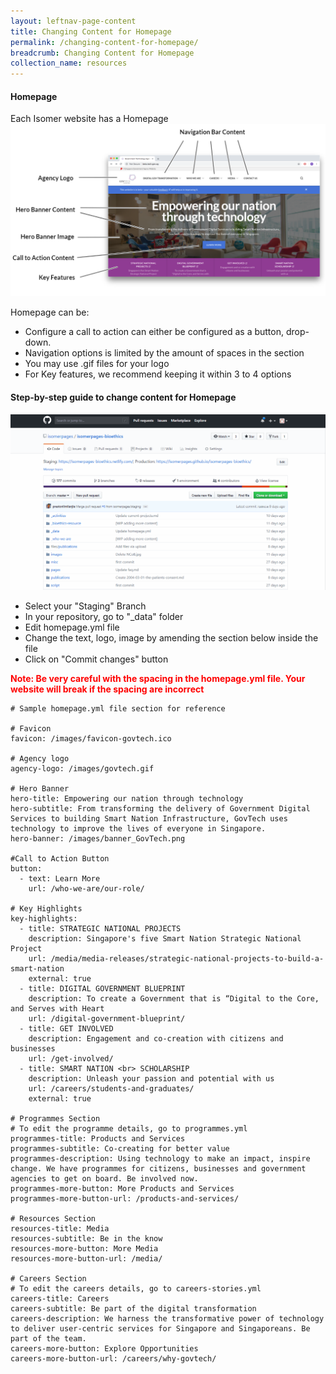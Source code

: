 ```yaml
---
layout: leftnav-page-content
title: Changing Content for Homepage 
permalink: /changing-content-for-homepage/
breadcrumb: Changing Content for Homepage 
collection_name: resources
---
```

#### **Homepage**
Each Isomer website has a Homepage
![Homepage](/images/resources/homepage.png)

Homepage can be:
- Configure a call to action can either be configured as a button, drop-down.
- Navigation options is limited by the amount of spaces in the section
- You may use .gif files for your logo
- For Key features, we recommend keeping it within 3 to 4 options


#### **Step-by-step guide to change content for Homepage**
![Changing Content of Your Homepage](/images/resources/changing-content-of-your-homepage.gif)

* Select your "Staging" Branch
* In your repository, go to "_data" folder
* Edit homepage.yml file
* Change the text, logo, image by amending the section below inside the file
* Click on "Commit changes" button

<font color="red"><b>Note: Be very careful with the spacing in the homepage.yml file. Your website will break if the spacing are incorrect</b></font>
```
# Sample homepage.yml file section for reference

# Favicon
favicon: /images/favicon-govtech.ico

# Agency logo
agency-logo: /images/govtech.gif

# Hero Banner
hero-title: Empowering our nation through technology
hero-subtitle: From transforming the delivery of Government Digital Services to building Smart Nation Infrastructure, GovTech uses technology to improve the lives of everyone in Singapore.
hero-banner: /images/banner_GovTech.png

#Call to Action Button
button:
  - text: Learn More
    url: /who-we-are/our-role/

# Key Highlights
key-highlights:
  - title: STRATEGIC NATIONAL PROJECTS
    description: Singapore's five Smart Nation Strategic National Project
    url: /media/media-releases/strategic-national-projects-to-build-a-smart-nation
    external: true
  - title: DIGITAL GOVERNMENT BLUEPRINT
    description: To create a Government that is “Digital to the Core, and Serves with Heart
    url: /digital-government-blueprint/
  - title: GET INVOLVED
    description: Engagement and co-creation with citizens and businesses
    url: /get-involved/
  - title: SMART NATION <br> SCHOLARSHIP
    description: Unleash your passion and potential with us
    url: /careers/students-and-graduates/
    external: true

# Programmes Section
# To edit the programme details, go to programmes.yml
programmes-title: Products and Services
programmes-subtitle: Co-creating for better value
programmes-description: Using technology to make an impact, inspire change. We have programmes for citizens, businesses and government agencies to get on board. Be involved now. 
programmes-more-button: More Products and Services
programmes-more-button-url: /products-and-services/

# Resources Section
resources-title: Media
resources-subtitle: Be in the know
resources-more-button: More Media
resources-more-button-url: /media/

# Careers Section
# To edit the careers details, go to careers-stories.yml
careers-title: Careers
careers-subtitle: Be part of the digital transformation
careers-description: We harness the transformative power of technology to deliver user-centric services for Singapore and Singaporeans. Be part of the team.
careers-more-button: Explore Opportunities
careers-more-button-url: /careers/why-govtech/
```


